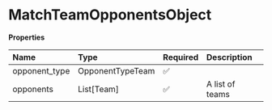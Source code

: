 # MatchTeamOpponentsObject

**Properties**

| Name          | Type             | Required | Description     |
| :------------ | :--------------- | :------- | :-------------- |
| opponent_type | OpponentTypeTeam | ✅       |                 |
| opponents     | List[Team]       | ✅       | A list of teams |

<!-- This file was generated by liblab | https://liblab.com/ -->
